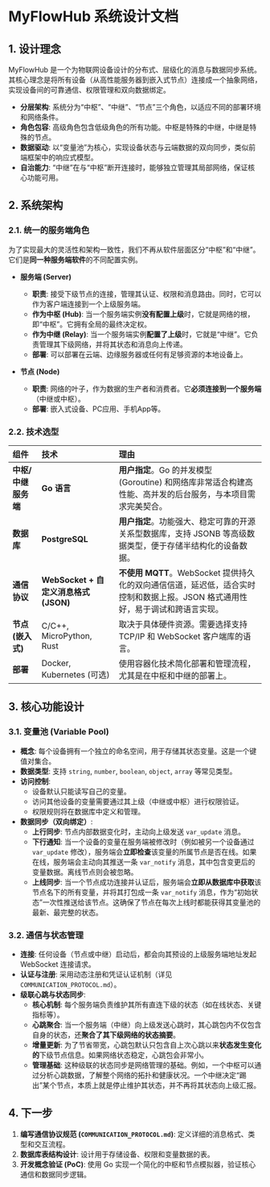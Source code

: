 # MyFlowHub 系统设计文档

## 1. 设计理念

MyFlowHub 是一个为物联网设备设计的分布式、层级化的消息与数据同步系统。其核心理念是将所有设备（从高性能服务器到嵌入式节点）连接成一个抽象网络，实现设备间的可靠通信、权限管理和双向数据绑定。

- **分层架构**: 系统分为“中枢”、“中继”、“节点”三个角色，以适应不同的部署环境和网络条件。
- **角色包容**: 高级角色包含低级角色的所有功能。中枢是特殊的中继，中继是特殊的节点。
- **数据驱动**: 以“变量池”为核心，实现设备状态与云端数据的双向同步，类似前端框架中的响应式模型。
- **自治能力**: “中继”在与“中枢”断开连接时，能够独立管理其局部网络，保证核心功能可用。

## 2. 系统架构

  <!-- 占位符，后续可以替换为实际的架构图 -->

### 2.1. 统一的服务端角色

为了实现最大的灵活性和架构一致性，我们不再从软件层面区分“中枢”和“中继”。它们是**同一种服务端软件**的不同配置实例。

- **服务端 (Server)**
  - **职责**: 接受下级节点的连接，管理其认证、权限和消息路由。同时，它可以作为客户端连接到一个上级服务端。
  - **作为中枢 (Hub)**: 当一个服务端实例**没有配置上级**时，它就是网络的根，即“中枢”。它拥有全局的最终决定权。
  - **作为中继 (Relay)**: 当一个服务端实例**配置了上级**时，它就是“中继”。它负责管理其下级网络，并将其状态和消息向上传递。
  - **部署**: 可以部署在云端、边缘服务器或任何有足够资源的本地设备上。

- **节点 (Node)**
  - **职责**: 网络的叶子，作为数据的生产者和消费者。它**必须连接到一个服务端**（中继或中枢）。
  - **部署**: 嵌入式设备、PC应用、手机App等。

### 2.2. 技术选型

| 组件 | 技术 | 理由 |
| :--- | :--- | :--- |
| **中枢/中继服务端** | **Go 语言** | **用户指定**。Go 的并发模型 (Goroutine) 和网络库非常适合构建高性能、高并发的后台服务，与本项目需求完美契合。 |
| **数据库** | **PostgreSQL** | **用户指定**。功能强大、稳定可靠的开源关系型数据库，支持 JSONB 等高级数据类型，便于存储半结构化的设备数据。 |
| **通信协议** | **WebSocket + 自定义消息格式 (JSON)** | **不使用 MQTT**。WebSocket 提供持久化的双向通信信道，延迟低，适合实时控制和数据上报。JSON 格式通用性好，易于调试和跨语言实现。 |
| **节点 (嵌入式)** | C/C++, MicroPython, Rust | 取决于具体硬件资源。需要选择支持 TCP/IP 和 WebSocket 客户端库的语言。 |
| **部署** | Docker, Kubernetes (可选) | 使用容器化技术简化部署和管理流程，尤其是在中枢和中继的部署上。 |

## 3. 核心功能设计

### 3.1. 变量池 (Variable Pool)

- **概念**: 每个设备拥有一个独立的命名空间，用于存储其状态变量。这是一个键值对集合。
- **数据类型**: 支持 `string`, `number`, `boolean`, `object`, `array` 等常见类型。
- **访问控制**:
  - 设备默认只能读写自己的变量。
  - 访问其他设备的变量需要通过其上级（中继或中枢）进行权限验证。
  - 权限规则将在数据库中定义和管理。
- **数据同步（双向绑定）**:
  - **上行同步**: 节点内部数据变化时，主动向上级发送 `var_update` 消息。
  - **下行通知**: 当一个设备的变量在服务端被修改时（例如被另一个设备通过 `var_update` 修改），服务端会**立即检查**该变量的所属节点是否在线。如果在线，服务端会主动向其推送一条 `var_notify` 消息，其中包含变更后的变量数据。离线节点则会被忽略。
  - **上线同步**: 当一个节点成功连接并认证后，服务端会**立即从数据库中获取**该节点名下的所有变量，并将其打包成一条 `var_notify` 消息，作为“初始状态”一次性推送给该节点。这确保了节点在每次上线时都能获得其变量池的最新、最完整的状态。

### 3.2. 通信与状态管理

- **连接**: 任何设备（节点或中继）启动后，都会向其预设的上级服务端地址发起 WebSocket 连接请求。
- **认证与注册**: 采用动态注册和凭证认证机制（详见 `COMMUNICATION_PROTOCOL.md`）。
- **级联心跳与状态同步**:
  - **核心机制**: 每个服务端负责维护其所有直连下级的状态（如在线状态、关键指标等）。
  - **心跳聚合**: 当一个服务端（中继）向上级发送心跳时，其心跳包内不仅包含自身的状态，还**聚合了其下级网络的状态摘要**。
  - **增量更新**: 为了节省带宽，心跳包默认只包含自上次心跳以来**状态发生变化的**下级节点信息。如果网络状态稳定，心跳包会非常小。
  - **管理基础**: 这种级联的状态同步是网络管理的基础。例如，一个中枢可以通过分析心跳数据，了解整个网络的拓扑和健康状况。一个中继决定“踢出”某个节点，本质上就是停止维护其状态，并不再将其状态向上级汇报。

## 4. 下一步

1.  **编写通信协议规范 (`COMMUNICATION_PROTOCOL.md`)**: 定义详细的消息格式、类型和交互流程。
2.  **数据库表结构设计**: 设计用于存储设备、权限和变量数据的表。
3.  **开发概念验证 (PoC)**: 使用 Go 实现一个简化的中枢和节点模拟器，验证核心通信和数据同步逻辑。
